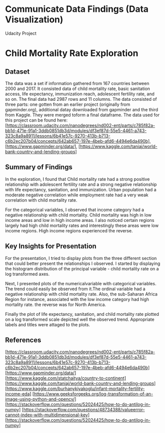 # Communicate Data Findings (Data Visualization)
Udacity Project
# Child Mortality Rate Exploration

## Dataset
The data was a set if information gathered from 167 countries between 2000 and 2017. It consisted data of child mortality rate, basic sanitation access, life expectancy, immunization reach, adolescent fertility rate, and so on. The final data had 2987 rows and 11 columns. The data consisted of three parts: one gotten from an earlier project (originally from gapminder.org), additional datay downloaded from gapminder and the third from Kaggle. They were merged toform a final dataframe. The data used for this project can be found here: [https://classroom.udacity.com/nanodegrees/nd002-ent/parts/c785f82a-bb1d-471e-91a1-3ddb0851db3d/modules/df3ef87d-55e5-4461-a743-323c8a9a8911/lessons/6b41e57c-9270-413b-b713-c6b2ec207b04/concepts/642ab657-197e-4beb-afd6-4494e6da490b],
[https://www.gapminder.org/data/], [https://www.kaggle.com/taniaj/world-bank-country-and-lending-groups]

## Summary of Findings

In the exploration, I found that Child mortality rate had a strong positive relationship with adolescent fertility rate and a strong negative relationship with life expectancy, sanitation, and immunization. Urban population had a moderate negative correlation while employment rate had a very weak correlation with child mortality rate.

For the categorical variables, I observed that income category had a negative relationship with child mortality. Child mortality was high in low income areas and low in high income areas. I also noticed certain regions largely had high child mortality rates and interestingly these areas were low income regions. High income regions experienced the reverse.


## Key Insights for Presentation

For the presentation, I tried to display plots from the three different section that could better present the relationships I observed. I started by displaying the histogram distribution of the principal variable - child mortality rate on a log transformed axes.

Next, I presented plots of the numericalvariable with categorical variables. The trend could easily be observed from it.The ordinal variable had a negative relationship with child mortality rate. Also, the sub-Saharan Africa Region for instance, associated with the low income category had high mortality rate. the reverse was for North America.

Finally the plot of life expectancy, sanitation, and child mortality rate plotted on a log transformed scale depicted well the observed trend. Appropriate labels and titles were attaged to the plots.


## References

[https://classroom.udacity.com/nanodegrees/nd002-ent/parts/c785f82a-bb1d-471e-91a1-3ddb0851db3d/modules/df3ef87d-55e5-4461-a743-323c8a9a8911/lessons/6b41e57c-9270-413b-b713-c6b2ec207b04/concepts/642ab657-197e-4beb-afd6-4494e6da490b]
[https://www.gapminder.org/data/]
[https://www.kaggle.com/statchaitya/country-to-continent]
[https://www.kaggle.com/taniaj/world-bank-country-and-lending-groups]
[https://www.kaggle.com/burhanykiyakoglu/infant-mortality-fertility-income-eda]
[https://www.geeksforgeeks.org/log-transformation-of-an-image-using-python-and-opencv/]
[https://stackoverflow.com/questions/52024425/how-to-do-antilog-in-numpy]
[https://stackoverflow.com/questions/48734388/valueerror-cannot-index-with-multidimensional-key]
[https://stackoverflow.com/questions/52024425/how-to-do-antilog-in-numpy]
